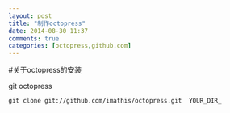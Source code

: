 ```yaml
---
layout: post
title: "制作octopress"
date: 2014-08-30 11:37
comments: true
categories: [octopress,github.com]
---
```


#关于octopress的安装

git octopress

```
git clone git://github.com/imathis/octopress.git  YOUR_DIR_
```
